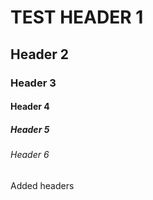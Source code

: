 # TEST HEADER 1
## Header 2
### Header 3
#### Header 4
##### Header 5
###### Header 6

Added headers
